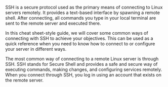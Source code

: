 SSH is a secure protocol used as the primary means of connecting to Linux servers remotely. It provides a text-based interface by spawning a remote shell. After connecting, all commands you type in your local terminal are sent to the remote server and executed there.

In this cheat sheet-style guide, we will cover some common ways of connecting with SSH to achieve your objectives. This can be used as a quick reference when you need to know how to connect to or configure your server in different ways.

The most common way of connecting to a remote Linux server is through SSH. SSH stands for Secure Shell and provides a safe and secure way of executing commands, making changes, and configuring services remotely. When you connect through SSH, you log in using an account that exists on the remote server.
